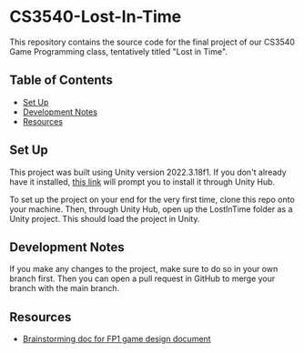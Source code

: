 # CS3540-Lost-In-Time

This repository contains the source code for the final project of our CS3540
Game Programming class, tentatively titled "Lost in Time".

## Table of Contents
- [Set Up](#set-up)
- [Development Notes](#development-notes)
- [Resources](#resources)

## Set Up
This project was built using Unity version 2022.3.18f1. If you don't already
have it installed, [this link](unityhub://2022.3.18f1/d29bea25151d) will prompt
you to install it through Unity Hub.

To set up the project on your end for the very first time, clone this repo onto
your machine. Then, through Unity Hub, open up the LostInTime folder as a Unity
project. This should load the project in Unity.

## Development Notes
If you make any changes to the project, make sure to do so in your own branch
first. Then you can open a pull request in GitHub to merge your branch with the
main branch.

## Resources
- [Brainstorming doc for FP1 game design document](https://docs.google.com/document/d/1_XCXVlaQzMx5IJiAEUU-XZCF8fW6pMFXQFbd3-9hcuE/edit?usp=sharing)
